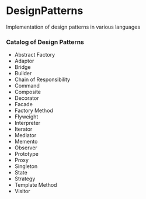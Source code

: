 # DesignPatterns
Implementation of design patterns in various languages

### Catalog of Design Patterns
- Abstract Factory
- Adaptor
- Bridge
- Builder
- Chain of Responsibility
- Command
- Composite
- Decorator
- Facade
- Factory Method
- Flyweight
- Interpreter
- Iterator
- Mediator
- Memento
- Observer
- Prototype
- Proxy
- Singleton
- State
- Strategy
- Template Method
- Visitor

